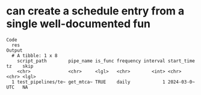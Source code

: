 # can create a schedule entry from a single well-documented fun

    Code
      res
    Output
      # A tibble: 1 x 8
        script_path        pipe_name is_func frequency interval start_time tz    skip 
        <chr>              <chr>     <lgl>   <chr>        <int> <chr>      <chr> <lgl>
      1 test_pipelines/te~ get_mtca~ TRUE    daily            1 2024-03-0~ UTC   NA   

